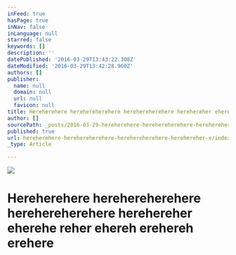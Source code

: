 ```yaml
---
inFeed: true
hasPage: true
inNav: false
inLanguage: null
starred: false
keywords: []
description: ''
datePublished: '2016-03-29T13:43:22.308Z'
dateModified: '2016-03-29T13:42:28.960Z'
authors: []
publisher:
  name: null
  domain: null
  url: null
  favicon: null
title: Hereherehere herehereherehere herehereherehere herehereher eherehe reher ehereh erehereh erehere
author: []
sourcePath: _posts/2016-03-29-hereherehere-herehereherehere-herehereherehere-herehereher-e.md
published: true
url: hereherehere-herehereherehere-herehereherehere-herehereher-e/index.html
_type: Article

---
```

![](https://the-grid-user-content.s3-us-west-2.amazonaws.com/84794148-1f5a-416e-b10d-316b04d80749.jpg)

# Hereherehere herehereherehere herehereherehere herehereher eherehe reher ehereh erehereh erehere